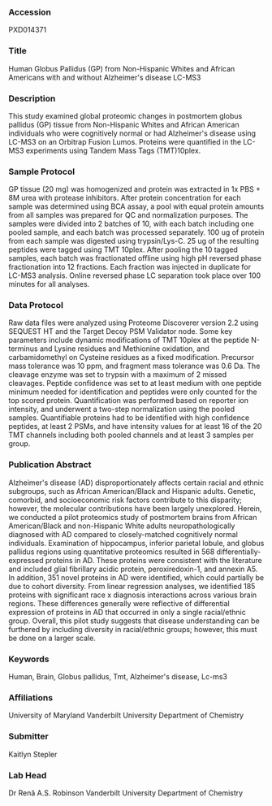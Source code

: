 ### Accession
PXD014371

### Title
Human Globus Pallidus (GP) from Non-Hispanic Whites and African Americans with and without Alzheimer's disease LC-MS3

### Description
This study examined global proteomic changes in postmortem globus pallidus (GP) tissue from Non-Hispanic Whites and African American individuals who were cognitively normal or had Alzheimer's disease using LC-MS3 on an Orbitrap Fusion Lumos. Proteins were quantified in the LC-MS3 experiments using Tandem Mass Tags (TMT)10plex.

### Sample Protocol
GP tissue (20 mg) was homogenized and protein was extracted in 1x PBS + 8M urea with protease inhibitors. After protein concentration for each sample was determined using BCA assay, a pool with equal protein amounts from all samples was prepared for QC and normalization purposes. The samples were divided into 2 batches of 10, with each batch including one pooled sample, and each batch was processed separately. 100 ug of protein from each sample was digested using trypsin/Lys-C. 25 ug of the resulting peptides were tagged using TMT 10plex. After pooling the 10 tagged samples, each batch was fractionated offline using high pH reversed phase fractionation into 12 fractions. Each fraction was injected in duplicate for LC-MS3 analysis. Online reversed phase LC separation took place over 100 minutes for all analyses.

### Data Protocol
Raw data files were analyzed using Proteome Discoverer version 2.2 using SEQUEST HT and the Target Decoy PSM Validator node. Some key parameters include dynamic modifications of TMT 10plex at the peptide N-terminus and Lysine residues and Methionine oxidation, and carbamidomethyl on Cysteine residues as a fixed modification. Precursor mass tolerance was 10 ppm, and fragment mass tolerance was 0.6 Da. The cleavage enzyme was set to trypsin with a maximum of 2 missed cleavages. Peptide confidence was set to at least medium with one peptide minimum needed for identification and peptides were only counted for the top scored protein. Quantification was performed based on reporter ion intensity, and underwent a two-step normalization using the pooled samples. Quantifiable proteins had to be identified with high confidence peptides, at least 2 PSMs, and have intensity values for at least 16 of the 20 TMT channels including both pooled channels and at least 3 samples per group.

### Publication Abstract
Alzheimer's disease (AD) disproportionately affects certain racial and ethnic subgroups, such as African American/Black and Hispanic adults. Genetic, comorbid, and socioeconomic risk factors contribute to this disparity; however, the molecular contributions have been largely unexplored. Herein, we conducted a pilot proteomics study of postmortem brains from African American/Black and non-Hispanic White adults neuropathologically diagnosed with AD compared to closely-matched cognitively normal individuals. Examination of hippocampus, inferior parietal lobule, and globus pallidus regions using quantitative proteomics resulted in 568 differentially-expressed proteins in AD. These proteins were consistent with the literature and included glial fibrillary acidic protein, peroxiredoxin-1, and annexin A5. In addition, 351 novel proteins in AD were identified, which could partially be due to cohort diversity. From linear regression analyses, we identified 185 proteins with significant race x diagnosis interactions across various brain regions. These differences generally were reflective of differential expression of proteins in AD that occurred in only a single racial/ethnic group. Overall, this pilot study suggests that disease understanding can be furthered by including diversity in racial/ethnic groups; however, this must be done on a larger scale.

### Keywords
Human, Brain, Globus pallidus, Tmt, Alzheimer's disease, Lc-ms3

### Affiliations
University of Maryland
Vanderbilt University Department of Chemistry

### Submitter
Kaitlyn Stepler

### Lab Head
Dr Renã A.S. Robinson
Vanderbilt University Department of Chemistry


